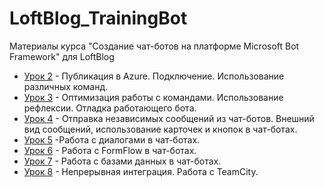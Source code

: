 # LoftBlog_TrainingBot
Материалы курса "Создание чат-ботов на платформе Microsoft Bot Framework" для LoftBlog

* [Урок 2](https://github.com/flash2048/LoftBlog_TrainingBot/tree/master/Lesson2) - Публикация в Azure. Подключение. Использование различных команд.
* [Урок 3](https://github.com/flash2048/LoftBlog_TrainingBot/tree/master/Lesson3) - Оптимизация работы с командами. Использование рефлексии. Отладка работающего бота.
* [Урок 4](https://github.com/flash2048/LoftBlog_TrainingBot/tree/master/Lesson4) - Отправка независимых сообщений из чат-ботов. Внешний вид сообщений, использование карточек и кнопок в чат-ботах.
* [Урок 5](https://github.com/flash2048/LoftBlog_TrainingBot/tree/master/Lesson5) -Работа с диалогами в чат-ботах. 
* [Урок 6](https://github.com/flash2048/LoftBlog_TrainingBot/tree/master/Lesson6) - Работа с FormFlow в чат-ботах.
* [Урок 7](https://github.com/flash2048/LoftBlog_TrainingBot/tree/master/Lesson7) -  Работа с базами данных в чат-ботах.
* [Урок 8](https://github.com/flash2048/LoftBlog_TrainingBot/tree/master/Lesson8) -  Непрерывная интеграция. Работа с TeamCity.
